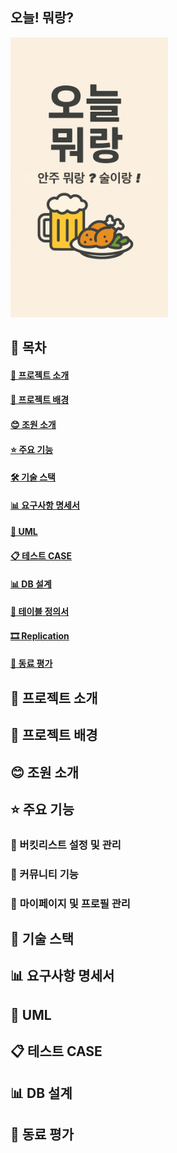 ## 오늘! 뭐랑?
<img src="https://github.com/Youth-Leap-Squad/Dream-High/blob/main/src/assets/img/포스터_초안.jpg?raw=true" width="50%" />


## 📖 목차

#### [📌 프로젝트 소개](#-프로젝트-소개)  <br>
#### [🧷 프로젝트 배경](#-프로젝트-배경)  <br>
#### [😊 조원 소개](#-조원-소개)  <br>
#### [⭐ 주요 기능](#-주요-기능)  <br>
#### [🛠️ 기술 스택](#-기술-스택)  <br>
#### [📊 요구사항 명세서](#-요구사항-명세서)  <br>
#### [🔗 UML](#-uml)  <br>
#### [📋 테스트 CASE](#-테스트-case) <br>
#### [📊 DB 설계](#-db-설계)  <br>
#### [📑 테이블 정의서](#-테이블-정의서)  <br>
#### [🎞 Replication](#-replication)  <br>
#### [🔭 동료 평가](#-동료-평가)  <br>


## 📌 **프로젝트 소개**



## 🧷 프로젝트 배경



## 😊 조원 소개


## ⭐ 주요 기능


### 🎯 버킷리스트 설정 및 관리


### 📰 커뮤니티 기능



### 👤 **마이페이지 및 프로필 관리**


## 📡 기술 스택



## 📊 요구사항 명세서


## 🔗 UML



## 📋 테스트 CASE


## 📊 DB 설계



## 🔭 동료 평가
